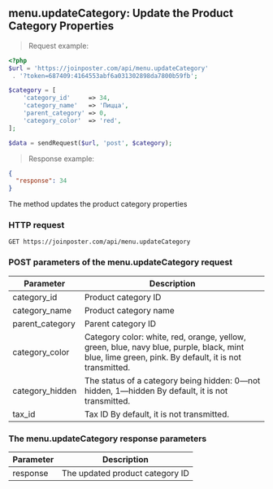 ## menu.updateCategory: Update the Product Category Properties

> Request example:

```php
<?php
$url = 'https://joinposter.com/api/menu.updateCategory'
 . '?token=687409:4164553abf6a031302898da7800b59fb';

$category = [
    'category_id'     => 34,
    'category_name'   => 'Пицца',
    'parent_category' => 0,
    'category_color'  => 'red',
];

$data = sendRequest($url, 'post', $category);
```

> Response example:

```json
{  
  "response": 34
}
```

The method updates the product category properties

### HTTP request

`GET https://joinposter.com/api/menu.updateCategory`

### POST parameters of the menu.updateCategory request

Parameter | Description
--------- | -----------
category_id | Product category ID
category_name | Product category name
parent_category | Parent category ID
category_color | Category color: white, red, orange, yellow, green, blue, navy blue, purple, black, mint blue, lime green, pink. By default, it is not transmitted.
category_hidden | The status of a category being hidden: 0—not hidden, 1—hidden By default, it is not transmitted.
tax_id | Tax ID By default, it is not transmitted.

### The menu.updateCategory response parameters

Parameter | Description
--------- | -----------
response | The updated product category ID

